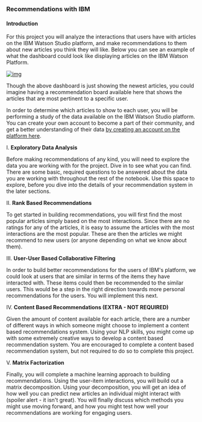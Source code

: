 ### Recommendations with IBM

#### Introduction

For this project you will analyze the interactions that users have  with articles on the IBM Watson Studio platform, and make  recommendations to them about new articles you think they will like.   Below you can see an example of what the dashboard could look like  displaying articles on the IBM Watson Platform.



[![img](https://video.udacity-data.com/topher/2018/September/5ba02d6d_screen-shot-2018-09-17-at-3.40.30-pm/screen-shot-2018-09-17-at-3.40.30-pm.png)](https://classroom.udacity.com/nanodegrees/nd025/parts/fda1a44f-51b3-4093-8ee3-9e9a23e3bf81/modules/6700571c-0392-4c93-9549-525bc4865541/lessons/ed510bc1-30c8-42a0-9849-46d44291916f/concepts/b18d9903-a776-4e25-bbca-70109fa2f754#)



Though the above dashboard is just showing the newest articles, you could  imagine having a recommendation board available here that shows the  articles that are most pertinent to a specific user.  

In order to determine which articles to show to each user, you will  be performing a study of the data available on the IBM Watson Studio  platform.  You can create your own account to become a part of their  community, and get a better understanding of their data [by creating an account on the platform here](https://dataplatform.cloud.ibm.com/).



I. **Exploratory Data Analysis**

Before making recommendations of any kind, you will need to explore  the data you are working with for the project.  Dive in to see what you  can find.  There are some basic, required questions to be answered about the data you are working with throughout the rest of the notebook.  Use this space to explore, before you dive into the details of your  recommendation system in the later sections.

II. **Rank Based Recommendations**

To get started in building recommendations, you will first find the  most popular articles simply based on the most interactions.  Since  there are no ratings for any of the articles, it is easy to assume the  articles with the most interactions are the most popular.  These are  then the articles we might recommend to new users (or anyone depending  on what we know about them).

III. **User-User Based Collaborative Filtering**

In order to build better recommendations for the users of IBM's  platform, we could look at users that are similar in terms of the items  they have interacted with.  These items could then be recommended to the similar users.  This would be a step in the right direction towards  more personal recommendations for the users.  You will implement this  next.

IV. **Content Based Recommendations (EXTRA - NOT REQUIRED)**

Given the amount of content available for each article, there are a  number of different ways in which someone might choose to implement a  content based recommendations system.  Using your NLP skills, you might  come up with some extremely creative ways to develop a content based  recommendation system.  You are encouraged to complete a content based  recommendation system, but not required to do so to complete this  project.

V. **Matrix Factorization**

Finally, you will complete a machine learning approach to building  recommendations.  Using the user-item interactions, you will build out a matrix decomposition.  Using your decomposition, you will get an idea  of how well you can predict new articles an individual might interact  with (spoiler alert - it isn't great).  You will finally discuss which  methods you might use moving forward, and how you might test how well  your recommendations are working for engaging users.
